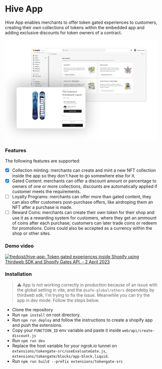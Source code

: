 # Hive App

Hive App enables merchants to offer token gated experiences to customers, creating their own collections of tokens within the embedded app and adding exclusive discounts for token owners of a contract.

![Preview](.github/preview.png)

### Features

The following features are supported:

- [x] Collection minting: merchants can create and mint a new NFT collection inside the app so they don't have to go somewhere else for it.
- [x] Gated Content: merchants can offer a discount amount or percentage to owners of one or more collections, discounts are automatically applied if customer meets the requirements.
- [ ] Loyalty Programs: merchants can offer more than gated content, they can also offer customers post-purchase offers, like airdroping them an NFT after a purchase is made.
- [ ] Reward Coins: merchants can create their own token for their shop and use it as a rewarding system for customers, where they get an ammount of coins after each purchase; customers can later trade coins or redeem for promotions. Coins could also be accepted as a currency within the shop or other sites.

### Demo video

[![fredoist/hive-app: Token gated experiences inside Shopify using Thirdweb SDK and Shopify Gates API. - 2 April 2023](https://cdn.loom.com/sessions/thumbnails/6bc5a87cd12f4ab39d07866c242f9fe0-with-play.gif)](https://www.loom.com/share/6bc5a87cd12f4ab39d07866c242f9fe0)

### Installation

> ⚠️ App is not working correctly in production because of an issue with the global setting in vite, and the `@safe-global/ethers` dependeby by thirdweb sdk, I'm trying to fix the issue. Meanwhile you can try the app in dev mode. Follow the steps below.

- Clone the repository
- Run `npm install` on root directory.
- Run `npm run deploy` and follow the instructions to create a shopify app and push the extensions.
- Copy your `FUNCTION_ID` env variable and paste it inside `web/api/create-discount.js`
- Run `npm run dev`
- Replace the host variable for your ngrok.io tunnel on `extensions/tokengate-src/useEvaluateGate.js`, `extensions/tokengate/blocks/app-block.liquid`.
- Run `npm run build --prefix extensions/tokengate-src`
